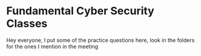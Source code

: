# Fundamental Cyber Security Classes
Hey everyone, I put some of the practice questions here, look in the folders for the ones I mention in the meeting

